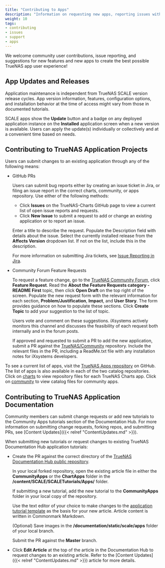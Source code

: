 ```yaml
---
title: "Contributing to Apps"
description: "Information on requesting new apps, reporting issues with or making changes to existing apps."
weight: 10
tags:
- contributing
- issues
- support
- apps
---
```


We welcome community user contributions, issue reporting, and suggestions for new features and new apps to create the best possible TrueNAS app user experience!

## App Updates and Releases
Application maintenance is independent from TrueNAS SCALE version release cycles.
App version information, features, configuration options, and installation behavior at the time of access might vary from those in documented tutorials.

SCALE apps show the **Update** button and a badge on any deployed application instance on the **Installed** application screen when a new version is available.
Users can apply the update(s) individually or collectively and at a convenient time based on needs.

## Contributing to TrueNAS Application Projects
Users can submit changes to an existing application through any of the following means:

* GitHub PRs

  Users can submit bug reports either by creating an issue ticket in Jira, or filing an issue report in the correct charts, community, or apps repository.
  Use either of the following methods:

  * Click **Issues** on the TrueNAS-Charts GitHub page to view a current list of open issue reports and requests.
  * Click **New Issue** to submit a request to add or change an existing application or to report an issue.

  Enter a title to describe the request.
  Populate the Description field with details about the issue.
  Select the currently installed release from the **Affects Version** dropdown list. If not on the list, include this in the description.
  
  For more information on submitting Jira tickets, see [Issue Reporting in Jira](https://www.truenas.com/docs/contributing/issuereporting/jiraissuereporting/).

* Community Forum Feature Requests

  To request a feature change, go to the [TrueNAS Community Forum](https://forums.truenas.com/), click **Feature Request**.
  Read the **About the Feature Requests category - README First** topic, then click **Open Draft** on the top right of the screen.
  Populate the new request form with the relevant information for each section, **Problem/Justification**, **Impact**, and **User Story**.
  The form provides guidance on how to populate these sections.
  Click **Create Topic** to add your suggestion to the list of topic.

  Users vote and comment on these suggestions.
  iXsystems actively monitors this channel and discusses the feasibility of each request both internally and in the forum posts.

  If approved and requested to submit a PR to add the new application, submit a PR against the [TrueNAS/Community](https://github.com/truenas/charts/tree/master/community) repository.
  Include the relevant files in the PR, including a ReadMe.txt file with any installation notes for iXsystems developers.

To see a current list of apps, visit the [TrueNAS Apps repository](https://github.com/truenas/apps) on GitHub.
The list of apps is also available in each of the two catalog repositories.
Click on [charts](https://github.com/truenas/charts/tree/master/charts) to view repository files for each TrueNAS Charts app.
Click on [community](https://github.com/truenas/charts/tree/master/community) to view catalog files for community apps.

## Contributing to TrueNAS Application Documentation
Community members can submit change requests or add new tutorials to the Community Apps tutorials section of the Documentation Hub.
For more information on submitting change requests, forking repos, and submitting PRs, see [Content Updates]({{< relref "ContentUpdates.md" >}}).

When submitting new tutorials or request changes to existing TrueNAS Documentation Hub application tutorials:
  
  * Create the PR against the correct directory of the [TrueNAS Documentation Hub public repository](https://github.com/truenas/documentation/tree/master).
    
    In your local forked repository, open the existing article file in either the **CommunityApps** or the **ChartApps** folder in the **/content/SCALE/SCALETutorials/Apps/** folder.
     
    If submitting a new tutorial, add the new tutorial to the **CommunityApps** folder in your local copy of the repository.
    
    Use the text editor of your choice to make changes to the [application tutorial template]() as the basis for your new article. Article content is written in Commonmark Markdown.
    
    (Optional) Save images in the **/documentation/static/scale/apps** folder of your local branch.
    
    Submit the PR against the **Master** branch.
  
  * Click **Edit Article** at the top of the article in the Documentation Hub to request changes to an existing article.
    Refer to the [Content Updates]({{< relref "ContentUpdates.md" >}}) article for more details.

